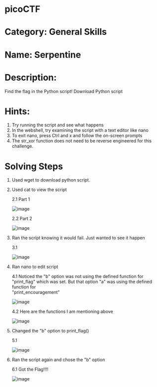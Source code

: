 # picoCTF 

# Category: General Skills

# Name: Serpentine

# Description: 

Find the flag in the Python script! Download Python script

# Hints: 

1. Try running the script and see what happens  
2. In the webshell, try examining the script with a text editor like nano  
3. To exit nano, press Ctrl and x and follow the on-screen prompts  
4. The str_xor function does not need to be reverse engineered for this challenge.  

# Solving Steps 

1. Used wget to download python script.
2. Used cat to view the script 
 
      2.1 Part 1 
     
      ![image](https://user-images.githubusercontent.com/99389724/154830624-b58d38e6-ca01-4e7a-846c-42c62de962f6.png)
      
      2.2 Part 2

      ![image](https://user-images.githubusercontent.com/99389724/154830651-b4b13eb1-40cf-4e24-a805-990e3ad56fda.png)

3. Ran the script knowing it would fail. Just wanted to see it happen 

      3.1
     
     ![image](https://user-images.githubusercontent.com/99389724/154830708-33a0f92c-d59a-4de2-ac27-5777c4c19546.png)
     
4. Ran nano to edit script
 
      4.1 Noticed the "b" option was not using the defined function for "print_flag" which was set. But that option "a" was using the defined function for          
      "print_encouragement" 
          
      ![image](https://user-images.githubusercontent.com/99389724/154830797-1859ba55-5914-4838-a2c1-b8a6d3dd7199.png)
      
      4.2 Here are the functions I am mentioning above 

      ![image](https://user-images.githubusercontent.com/99389724/154830859-fa5c9013-4625-481c-bb3b-3221bc9a178a.png)


5. Changed the "b" option to print_flag()

      5.1 
 
      ![image](https://user-images.githubusercontent.com/99389724/154830879-307a3c02-f080-4f6e-b9a6-ef83e981da1a.png)

6. Ran the script again and chose the "b" option 

      6.1 Got the Flag!!!! 
      
      ![image](https://user-images.githubusercontent.com/99389724/154830917-e0c1439f-0e6e-486f-abfd-a3364871edb7.png)



   
          
